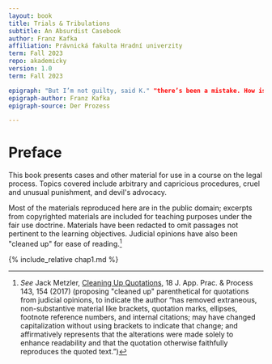 ```yaml
---
layout: book
title: Trials & Tribulations
subtitle: An Absurdist Casebook 
author: Franz Kafka
affiliation: Právnická fakulta Hradní univerzity
term: Fall 2023 
repo: akademicky
version: 1.0
term: Fall 2023

epigraph: "But I’m not guilty, said K." "there’s been a mistake. How is it even possible for someone to be guilty? We’re all human beings here, one like the other." "That is true" said the priest "but that is how the guilty speak".
epigraph-author: Franz Kafka
epigraph-source: Der Prozess

---
```


<!-- PREFACE -->

<div class="chapter">

# Preface

This book presents cases and other material for use in a course on the legal process. Topics covered include arbitrary and capricious procedures, cruel and unusual punishment, and devil's advocacy.

Most of the materials reproduced here are in the public domain; excerpts from copyrighted materials are included for teaching purposes under the fair use doctrine. Materials have been redacted to omit passages not pertinent to the learning objectives. Judicial opinions have also been "cleaned up" for ease of reading.[^Preface1] 

[^Preface1]: _See_ Jack Metzler, [Cleaning Up Quotations](https://lawrepository.ualr.edu/cgi/viewcontent.cgi?article=1405&context=appellatepracticeprocess), 18 J. App. Prac. & Process 143, 154 (2017) (proposing "cleaned up" parenthetical for quotations from judicial opinions, to indicate the author “has removed extraneous, non-substantive material like brackets, quotation marks, ellipses, footnote reference numbers, and internal citations; may have changed capitalization without using brackets to indicate that change; and affirmatively represents that the alterations were made solely to enhance readability and that the quotation otherwise faithfully reproduces the quoted text.”) 

</div>

<!-- CHAPTER 1 -->

<div class="chapter">

{% include_relative chap1.md %}

</div>